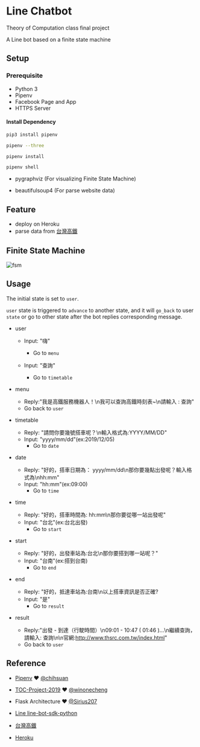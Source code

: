 # Line Chatbot

Theory of Computation class final project

A Line bot based on a finite state machine

## Setup

### Prerequisite
* Python 3
* Pipenv
* Facebook Page and App
* HTTPS Server


#### Install Dependency
```sh
pip3 install pipenv

pipenv --three

pipenv install

pipenv shell
```

* pygraphviz (For visualizing Finite State Machine)

* beautifulsoup4 (For parse website data)

## Feature
* deploy on Heroku
* parse data from [台灣高鐵](http://www.thsrc.com.tw/index.html)

## Finite State Machine
![fsm](./img/fsm.png)

## Usage
The initial state is set to `user`.

`user` state is triggered to `advance` to another state, and it will `go_back` to user `state` or go to other state after the bot replies corresponding message.

* user
	* Input: "嗨"
		* Go to `menu`

	* Input: "查詢"
		* Go to `timetable`
* menu
	* Reply:"我是高鐵服務機器人！\n我可以查詢高鐵時刻表~\n請輸入 : 查詢"
	* Go back to `user`

* timetable
    * Reply: "請問你要幾號搭車呢？\n輸入格式為:YYYY/MM/DD"
	* Input: "yyyy/mm/dd"(ex:2019/12/05)
        * Go to `date`

* date
    * Reply: "好的，搭車日期為： yyyy/mm/dd\n那你要幾點出發呢？輸入格式為\nhh:mm"
	* Input: "hh:mm"(ex:09:00)
		* Go to `time`
		
* time
    * Reply: "好的，搭車時間為: hh:mm\n那你要從哪一站出發呢"
    *  Input: "台北"(ex:台北出發)
		* Go to `start`
		
* start
    * Reply: "好的，出發車站為:台北\n那你要搭到哪一站呢？"
	* Input: "台南"(ex:搭到台南)
		* Go to `end`
		
* end
    * Reply: "好的，抵達車站為:台南\n以上搭車資訊是否正確?
	* Input: "是"
	    * Go to `result`
* result
    * Reply:"出發 - 到達（行駛時間）\n09:01 - 10:47 ( 01:46 )...\n繼續查詢，請輸入: 查詢\n\n官網:http://www.thsrc.com.tw/index.html"
    *  Go back to `user`


## Reference
* [Pipenv](https://medium.com/@chihsuan/pipenv-更簡單-更快速的-python-套件管理工具-135a47e504f4) ❤️ [@chihsuan](https://github.com/chihsuan)

* [TOC-Project-2019](https://github.com/winonecheng/TOC-Project-2019) ❤️ [@winonecheng](https://github.com/winonecheng)

* Flask Architecture ❤️ [@Sirius207](https://github.com/Sirius207)

* [Line line-bot-sdk-python](https://github.com/line/line-bot-sdk-python/tree/master/examples/flask-echo)
* [台灣高鐵](http://www.thsrc.com.tw/index.html)
* [Heroku](https://www.heroku.com/)

